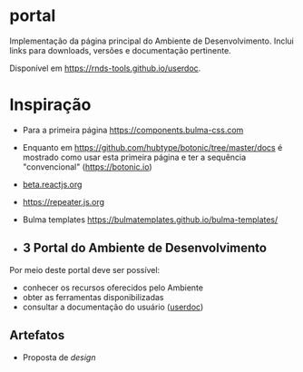 # portal

Implementação da página principal do Ambiente de Desenvolvimento.
Inclui links para downloads, versões e documentação pertinente.

Disponível em https://rnds-tools.github.io/userdoc.

# Inspiração

- Para a primeira página https://components.bulma-css.com
- Enquanto em https://github.com/hubtype/botonic/tree/master/docs é mostrado como usar esta primeira página e ter a sequência "convencional" (https://botonic.io)
- [beta.reactjs.org](https://beta.reactjs.org/)
- https://repeater.js.org
- Bulma templates https://bulmatemplates.github.io/bulma-templates/

- ## 3 Portal do Ambiente de Desenvolvimento

Por meio deste portal deve ser possível:

- conhecer os recursos oferecidos pelo Ambiente
- obter as ferramentas disponibilizadas
- consultar a documentação do usuário ([userdoc](https://github.com/rnds-tools/userdoc))

## Artefatos

- Proposta de _design_
